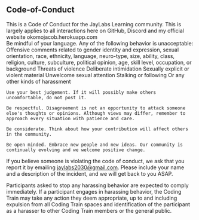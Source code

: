 ## Code-of-Conduct

This is a Code of Conduct for the JayLabs Learning community. This is largely applies to all interactions here on GitHub, Discord and my official website okomojacob.herokuapp.com	
    Be mindful of your language. Any of the following behavior is unacceptable:
        Offensive comments related to gender identity and expression, sexual orientation, race, ethnicity, language, neuro-type, size, ability, class, religion, culture, subculture, political opinion, age, skill level, occupation, or background
        Threats of violence
        Deliberate intimidation
        Sexually explicit or violent material
        Unwelcome sexual attention
        Stalking or following
        Or any other kinds of harassment

    Use your best judgement. If it will possibly make others uncomfortable, do not post it.

    Be respectful. Disagreement is not an opportunity to attack someone else's thoughts or opinions. Although views may differ, remember to approach every situation with patience and care.

    Be considerate. Think about how your contribution will affect others in the community.

    Be open minded. Embrace new people and new ideas. Our community is continually evolving and we welcome positive change.

If you believe someone is violating the code of conduct, we ask that you report it by emailing jaylabs2030@gmail.com. Please include your name and a description of the incident, and we will get back to you ASAP.

Participants asked to stop any harassing behavior are expected to comply immediately. If a participant engages in harassing behavior, the Coding Train may take any action they deem appropriate, up to and including expulsion from all Coding Train spaces and identification of the participant as a harasser to other Coding Train members or the general public.

